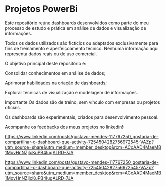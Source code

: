 # Projetos PowerBi

Este repositório reúne dashboards desenvolvidos como parte do meu processo de estudo e prática em análise de dados e visualização de informações.

Todos os dados utilizados são fictícios ou adaptados exclusivamente para fins de treinamento e aperfeiçoamento técnico. Nenhuma informação aqui representa dados reais ou de uso comercial.

O objetivo principal deste repositório é:

Consolidar conhecimentos em análise de dados;

Aprimorar habilidades na criação de dashboards;

Explorar técnicas de visualização e modelagem de informações.

Importante
Os dados são de treino, sem vínculo com empresas ou projetos oficiais.

Os dashboards são experimentais, criados para desenvolvimento pessoal.

Acompanhe os feedbacks dos meus projetos no linkedin!:

https://www.linkedin.com/posts/gustavo-mendes-117767250_gostaria-de-compartilhar-o-dashboard-que-activity-7254504282756972545-VAZp?utm_source=share&utm_medium=member_desktop&rcm=ACoAAD4MaeMB1MovHnNZjlcKuPB4IugALRD-7JA

https://www.linkedin.com/posts/gustavo-mendes-117767250_gostaria-de-compartilhar-o-dashboard-que-activity-7254504282756972545-VAZp?utm_source=share&utm_medium=member_desktop&rcm=ACoAAD4MaeMB1MovHnNZjlcKuPB4IugALRD-7JA
